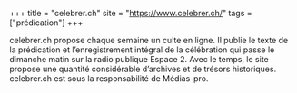 +++
title = "celebrer.ch"
site = "https://www.celebrer.ch/"
tags = ["prédication"]
+++

celebrer.ch propose chaque semaine un culte en ligne. Il publie le texte de la prédication et l’enregistrement intégral de la célébration qui passe le dimanche matin sur la radio publique Espace 2. Avec le temps, le site propose une quantité considérable d’archives et de trésors historiques. celebrer.ch est sous la responsabilité de Médias-pro.
